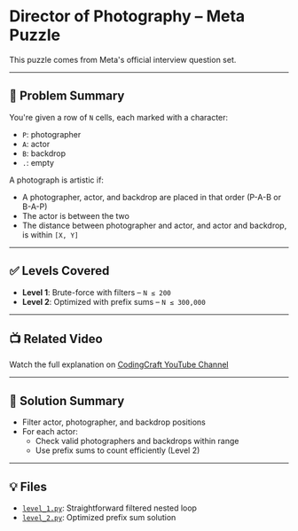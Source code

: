 # Director of Photography – Meta Puzzle

This puzzle comes from Meta's official interview question set.

---

## 📘 Problem Summary

You're given a row of `N` cells, each marked with a character:
- `P`: photographer
- `A`: actor
- `B`: backdrop
- `.`: empty

A photograph is artistic if:
- A photographer, actor, and backdrop are placed in that order (P-A-B or B-A-P)
- The actor is between the two
- The distance between photographer and actor, and actor and backdrop, is within `[X, Y]`

---

## ✅ Levels Covered
- **Level 1**: Brute-force with filters – `N ≤ 200`
- **Level 2**: Optimized with prefix sums – `N ≤ 300,000`

---

## 📺 Related Video
Watch the full explanation on [CodingCraft YouTube Channel](https://www.youtube.com/@CodingCraftChannel)

---

## 🧠 Solution Summary

- Filter actor, photographer, and backdrop positions
- For each actor:
  - Check valid photographers and backdrops within range
  - Use prefix sums to count efficiently (Level 2)

---

## 💡 Files

- [`level_1.py`](level_1.py): Straightforward filtered nested loop
- [`level_2.py`](level_2.py): Optimized prefix sum solution
